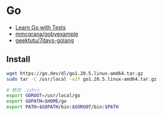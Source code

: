 # Go

- [Learn Go with Tests](https://quii.gitbook.io/learn-go-with-tests/)
- [mmcgrana/gobyexample](https://github.com/mmcgrana/gobyexample)
- [geektutu/7days-golang](https://github.com/geektutu/7days-golang)


## Install

```sh
wget https://go.dev/dl/go1.20.5.linux-amd64.tar.gz
sudo tar -C /usr/local -xzf go1.20.5.linux-amd64.tar.gz

# 修改 .zshrc
export GOROOT=/usr/local/go
export GOPATH=$HOME/go
export PATH=$GOPATH/bin:$GOROOT/bin:$PATH
```

